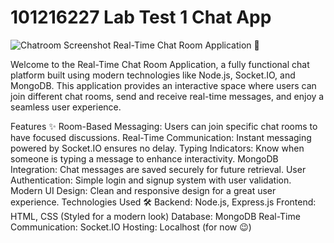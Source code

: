 # 101216227 Lab Test 1 Chat App
![Chatroom Screenshot](images/chatroom-screenshot.png)
Real-Time Chat Room Application 🚀

Welcome to the Real-Time Chat Room Application, a fully functional chat platform built using modern technologies like Node.js, Socket.IO, and MongoDB. This application provides an interactive space where users can join different chat rooms, send and receive real-time messages, and enjoy a seamless user experience.

Features ✨
Room-Based Messaging: Users can join specific chat rooms to have focused discussions.
Real-Time Communication: Instant messaging powered by Socket.IO ensures no delay.
Typing Indicators: Know when someone is typing a message to enhance interactivity.
MongoDB Integration: Chat messages are saved securely for future retrieval.
User Authentication: Simple login and signup system with user validation.
Modern UI Design: Clean and responsive design for a great user experience.
Technologies Used 🛠️
Backend: Node.js, Express.js
Frontend: HTML, CSS (Styled for a modern look)
Database: MongoDB
Real-Time Communication: Socket.IO
Hosting: Localhost (for now 😉)
